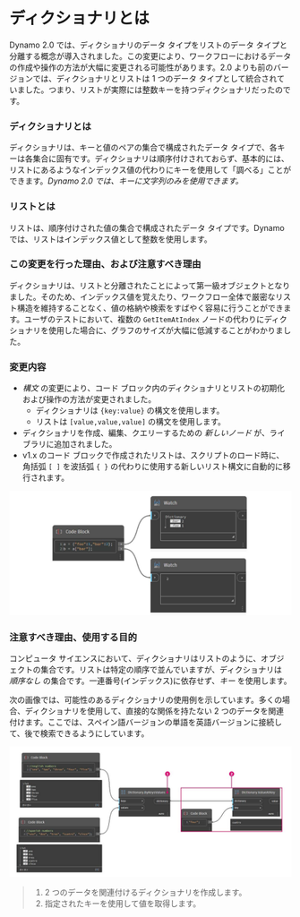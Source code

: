 # ディクショナリとは

Dynamo 2.0 では、ディクショナリのデータ タイプをリストのデータ タイプと分離する概念が導入されました。この変更により、ワークフローにおけるデータの作成や操作の方法が大幅に変更される可能性があります。2.0 よりも前のバージョンでは、ディクショナリとリストは 1 つのデータ タイプとして統合されていました。つまり、リストが実際には整数キーを持つディクショナリだったのです。

### **ディクショナリとは**

ディクショナリは、キーと値のペアの集合で構成されたデータ タイプで、各キーは各集合に固有です。ディクショナリは順序付けされておらず、基本的には、リストにあるようなインデックス値の代わりにキーを使用して「調べる」ことができます。_Dynamo 2.0 では、キーに文字列のみを使用できます。_

### **リストとは**

リストは、順序付けされた値の集合で構成されたデータ タイプです。Dynamo では、リストはインデックス値として整数を使用します。

### **この変更を行った理由、および注意すべき理由**

ディクショナリは、リストと分離されたことによって第一級オブジェクトとなりました。そのため、インデックス値を覚えたり、ワークフロー全体で厳密なリスト構造を維持することなく、値の格納や検索をすばやく容易に行うことができます。ユーザのテストにおいて、複数の `GetItemAtIndex` ノードの代わりにディクショナリを使用した場合に、グラフのサイズが大幅に低減することがわかりました。

### **変更内容**

* _構文_ の変更により、コード ブロック内のディクショナリとリストの初期化および操作の方法が変更されました。
  * ディクショナリは `{key:value}` の構文を使用します。
  * リストは `[value,value,value]` の構文を使用します。
* ディクショナリを作成、編集、クエリーするための _新しいノード_ が、ライブラリに追加されました。
*   v1.x のコード ブロックで作成されたリストは、スクリプトのロード時に、角括弧 `[ ]` を波括弧 `{ }` の代わりに使用する新しいリスト構文に自動的に移行されます。



![](<../images/5-5/1/what is a dictionary - what are the changes (1) (1) (1).jpg>)



### **注意すべき理由、使用する目的**

コンピュータ サイエンスにおいて、ディクショナリはリストのように、オブジェクトの集合です。リストは特定の順序で並んでいますが、ディクショナリは _順序なし_ の集合です。一連番号(インデックス)に依存せず、_キー_ を使用します。

次の画像では、可能性のあるディクショナリの使用例を示しています。多くの場合、ディクショナリを使用して、直接的な関係を持たない 2 つのデータを関連付けます。ここでは、スペイン語バージョンの単語を英語バージョンに接続して、後で検索できるようにしています。

![](../images/5-5/1/whatisadictionary-whatwouldyouusethesefor.jpg)

> 1. 2 つのデータを関連付けるディクショナリを作成します。
> 2. 指定されたキーを使用して値を取得します。
